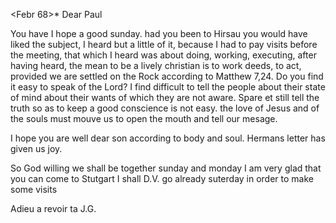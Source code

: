  <Febr 68>*
Dear Paul

You have I hope a good sunday. had you been to Hirsau you would have liked the subject, I heard but a little of it, because I had to pay visits before the meeting, that which I heard was about doing, working, executing, after having heard, the mean to be a lively christian is to work deeds, to act, provided we are settled on the Rock according to Matthew 7,24. Do you find it easy to speak of the Lord? I find difficult to tell the people about their state of mind about their wants of which they are not aware. Spare et still tell the truth so as to keep a good conscience is not easy. the love of Jesus and of the souls must mouve us to open the mouth and tell our mesage.

I hope you are well dear son according to body and soul. Hermans letter has given us joy.

So God willing we shall be together sunday and monday I am very glad that you can come to Stutgart I shall D.V. go already suterday in order to make some visits

Adieu a revoir
 ta J.G.
